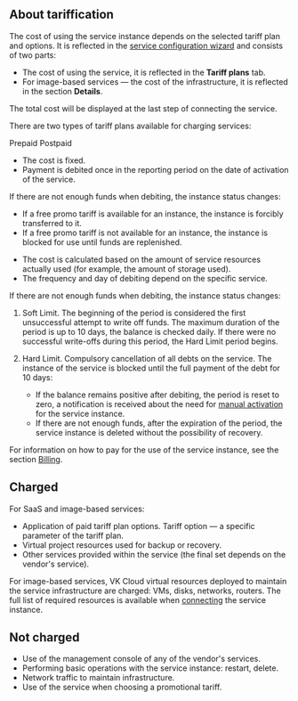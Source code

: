 ## About tariffication

The cost of using the service instance depends on the selected tariff plan and options. It is reflected in the [service configuration wizard](../service-management/pr-instance-add/) and consists of two parts:

- The cost of using the service, it is reflected in the **Tariff plans** tab.
- For image-based services — the cost of the infrastructure, it is reflected in the section **Details**.

The total cost will be displayed at the last step of connecting the service.

There are two types of tariff plans available for charging services:

<tabs>
<tablist>
<tab>Prepaid</tab>
<tab>Postpaid</tab>
</tablist>
<tabpanel>

- The cost is fixed.
- Payment is debited once in the reporting period on the date of activation of the service.

If there are not enough funds when debiting, the instance status changes:

- If a free promo tariff is available for an instance, the instance is forcibly transferred to it.
- If a free promo tariff is not available for an instance, the instance is blocked for use until funds are replenished.

</tabpanel>
<tabpanel>

- The cost is calculated based on the amount of service resources actually used (for example, the amount of storage used).
- The frequency and day of debiting depend on the specific service.

If there are not enough funds when debiting, the instance status changes:

1. Soft Limit. The beginning of the period is considered the first unsuccessful attempt to write off funds. The maximum duration of the period is up to 10 days, the balance is checked daily. If there were no successful write-offs during this period, the Hard Limit period begins.
1. Hard Limit. Compulsory cancellation of all debts on the service. The instance of the service is blocked until the full payment of the debt for 10 days:

   - If the balance remains positive after debiting, the period is reset to zero, a notification is received about the need for [manual activation](../service-management/pr-instance-manage#updating_access_to_a_service_instance) for the service instance.
   - If there are not enough funds, after the expiration of the period, the service instance is deleted without the possibility of recovery.

</tabpanel>
</tabs>

<info>

For information on how to pay for the use of the service instance, see the section [Billing](/en/intro/billing).

</info>

## Charged

For SaaS and image-based services:

- Application of paid tariff plan options. Tariff option — a specific parameter of the tariff plan.
- Virtual project resources used for backup or recovery.
- Other services provided within the service (the final set depends on the vendor's service).

For image-based services, VK Cloud virtual resources deployed to maintain the service infrastructure are charged: VMs, disks, networks, routers. The full list of required resources is available when [connecting](../service-management/pr-instance-add/) the service instance.

## Not charged

- Use of the management console of any of the vendor's services.
- Performing basic operations with the service instance: restart, delete.
- Network traffic to maintain infrastructure.
- Use of the service when choosing a promotional tariff.
